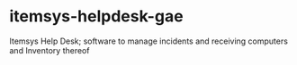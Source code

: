 itemsys-helpdesk-gae
====================

Itemsys Help Desk; software to manage incidents and receiving computers and Inventory thereof
